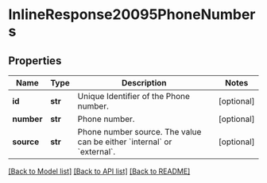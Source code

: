 # InlineResponse20095PhoneNumbers

## Properties
Name | Type | Description | Notes
------------ | ------------- | ------------- | -------------
**id** | **str** | Unique Identifier of the Phone number. | [optional] 
**number** | **str** | Phone number. | [optional] 
**source** | **str** | Phone number source. The value can be either &#x60;internal&#x60; or &#x60;external&#x60;. | [optional] 

[[Back to Model list]](../README.md#documentation-for-models) [[Back to API list]](../README.md#documentation-for-api-endpoints) [[Back to README]](../README.md)

